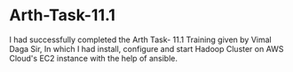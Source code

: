 # Arth-Task-11.1
I had successfully completed the Arth Task- 11.1 Training given by Vimal Daga Sir,
In which I had install, configure and start Hadoop Cluster on AWS Cloud's EC2 instance with the help of ansible.
